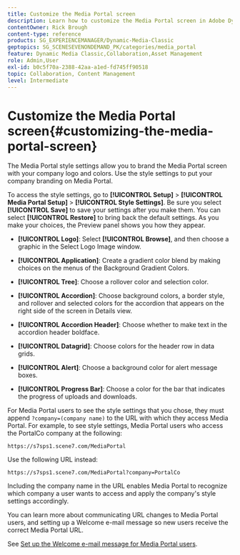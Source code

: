 ```yaml
---
title: Customize the Media Portal screen
description: Learn how to customize the Media Portal screen in Adobe Dynamic Media Classic.
contentOwner: Rick Brough
content-type: reference
products: SG_EXPERIENCEMANAGER/Dynamic-Media-Classic
geptopics: SG_SCENESEVENONDEMAND_PK/categories/media_portal
feature: Dynamic Media Classic,Collaboration,Asset Management
role: Admin,User
exl-id: b0c5f70a-2388-42aa-a1ed-fd745ff90518
topic: Collaboration, Content Management
level: Intermediate
---
```

# Customize the Media Portal screen{#customizing-the-media-portal-screen}

The Media Portal style settings allow you to brand the Media Portal screen with your company logo and colors. Use the style settings to put your company branding on Media Portal.

To access the style settings, go to **[!UICONTROL Setup]** > **[!UICONTROL Media Portal Setup]** > **[!UICONTROL Style Settings]**. Be sure you select **[!UICONTROL Save]** to save your settings after you make them. You can select **[!UICONTROL Restore]** to bring back the default settings. As you make your choices, the Preview panel shows you how they appear.

* **[!UICONTROL Logo]**: Select **[!UICONTROL Browse]**, and then choose a graphic in the Select Logo Image window.

* **[!UICONTROL Application]**: Create a gradient color blend by making choices on the menus of the Background Gradient Colors.

* **[!UICONTROL Tree]**: Choose a rollover color and selection color.

* **[!UICONTROL Accordion]**: Choose background colors, a border style, and rollover and selected colors for the accordion that appears on the right side of the screen in Details view.

* **[!UICONTROL Accordion Header]**: Choose whether to make text in the accordion header boldface.

* **[!UICONTROL Datagrid]**: Choose colors for the header row in data grids.

* **[!UICONTROL Alert]**: Choose a background color for alert message boxes.

* **[!UICONTROL Progress Bar]**: Choose a color for the bar that indicates the progress of uploads and downloads.

For Media Portal users to see the style settings that you chose, they must append `?company=(company name)` to the URL with which they access Media Portal. For example, to see style settings, Media Portal users who access the PortalCo company at the following:

`https://s7sps1.scene7.com/MediaPortal`

Use the following URL instead:

`https://s7sps1.scene7.com/MediaPortal?company=PortalCo`

Including the company name in the URL enables Media Portal to recognize which company a user wants to access and apply the company's style settings accordingly.

You can learn more about communicating URL changes to Media Portal users, and setting up a Welcome e-mail message so new users receive the correct Media Portal URL.

See [Set up the Welcome e-mail message for Media Portal users](adding-media-portal-users.md#setting_up_the_welcome_e_mail_message_for_media_portal_users).
